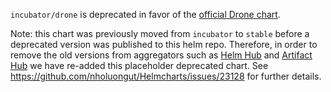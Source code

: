 `incubator/drone` is deprecated in favor of the [official Drone chart](https://github.com/drone/charts).

Note: this chart was previously moved from `incubator` to `stable` before a deprecated version was published to this helm repo. Therefore, in order to remove the old versions from aggregators such as [Helm Hub](https://hub.helm.sh) and [Artifact Hub](https://artifacthub.io/) we have re-added this placeholder deprecated chart. See https://github.com/nholuongut/Helmcharts/issues/23128 for further details.
